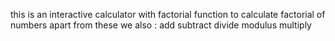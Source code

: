 this is an interactive calculator with factorial function to calculate factorial of numbers 
apart from these we also :
add
subtract 
divide
modulus
multiply
